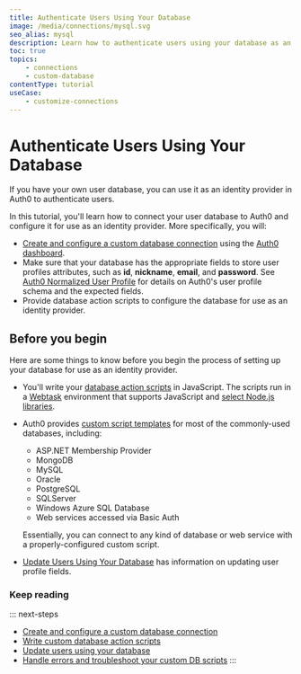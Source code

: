 ```yaml
---
title: Authenticate Users Using Your Database
image: /media/connections/mysql.svg
seo_alias: mysql
description: Learn how to authenticate users using your database as an identity provider.
toc: true
topics:
    - connections
    - custom-database
contentType: tutorial
useCase:
    - customize-connections
---
```

# Authenticate Users Using Your Database

If you have your own user database, you can use it as an identity provider in Auth0 to authenticate users.

In this tutorial, you'll learn how to connect your user database to Auth0 and configure it for use as an identity provider. More specifically, you will:

* [Create and configure a custom database connection](/connections/database/custom-db/create-db-connection) using the [Auth0 dashboard](${manage_url}).
* Make sure that your database has the appropriate fields to store user profiles attributes, such as **id**, **nickname**, **email**, and **password**. See [Auth0 Normalized User Profile](/user-profile/normalized) for details on Auth0's user profile schema and the expected fields.
* Provide database action scripts to configure the database for use as an identity provider.

## Before you begin

Here are some things to know before you begin the process of setting up your database for use as an identity provider.

* You'll write your [database action scripts](/connections/database/custom-db/templates) in JavaScript. The scripts run in a [Webtask](https://webtask.io/) environment that supports JavaScript and [select Node.js libraries](https://auth0-extensions.github.io/canirequire/).

* Auth0 provides [custom script templates](/connections/database/custom-db/templates) for most of the commonly-used databases, including:

  * ASP.NET Membership Provider
  * MongoDB
  * MySQL
  * Oracle
  * PostgreSQL
  * SQLServer
  * Windows Azure SQL Database
  * Web services accessed via Basic Auth

  Essentially, you can connect to any kind of database or web service with a properly-configured custom script.

* [Update Users Using Your Database](/user-profile/customdb) has information on updating user profile fields.

### Keep reading

::: next-steps
* [Create and configure a custom database connection](/connections/database/custom-db/create-db-connection)
* [Write custom database action scripts](/connections/database/custom-db/templates)
* [Update users using your database](/user-profile/customdb)
* [Handle errors and troubleshoot your custom DB scripts](/connections/database/custom-db/error-handling)
:::
